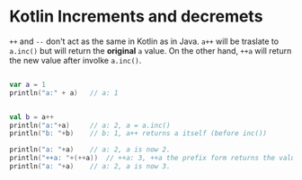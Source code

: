 # Kotlin Increments and decremets 

`++` and `--` don't act as the same in Kotlin as in Java. `a++` will be traslate
to `a.inc()` but will return the __original__ `a` value. On the other hand,
`++a` will return the new value after involke `a.inc()`.


```kotlin

var a = 1
println("a:" + a)   // a: 1


val b = a++
println("a:"+a)     // a: 2, a = a.inc()
println("b: "+b)    // b: 1, a++ returns a itself (before inc())

println("a: "+a)    // a: 2, a is now 2.
println("++a: "+(++a))  // ++a: 3, ++a the prefix form returns the value of inc()
println("a: "+a)    // a: 2, a is now 3.

```
